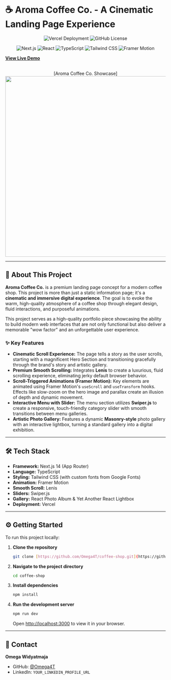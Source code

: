 # ☕ Aroma Coffee Co. - A Cinematic Landing Page Experience

<div align="center">

![Vercel Deployment](https://img.shields.io/vercel/deployment/Omega4T/coffee-shop?style=for-the-badge&logo=vercel)
![GitHub License](https://img.shields.io/github/license/Omega4T/coffee-shop?style=for-the-badge)

</div>

<div align="center">

![Next.js](https://img.shields.io/badge/Next.js-000000?style=for-the-badge&logo=next.js&logoColor=white)
![React](https://img.shields.io/badge/React-20232A?style=for-the-badge&logo=react&logoColor=61DAFB)
![TypeScript](https://img.shields.io/badge/TypeScript-007ACC?style=for-the-badge&logo=typescript&logoColor=white)
![Tailwind CSS](https://img.shields.io/badge/Tailwind_CSS-38B2AC?style=for-the-badge&logo=tailwind-css&logoColor=white)
![Framer Motion](https://img.shields.io/badge/Framer_Motion-0055FF?style=for-the-badge&logo=framer&logoColor=white)

</div>

**[View Live Demo](https://coffee-shop-psi-three.vercel.app/)**

<br>

<div align="center">
[Aroma Coffee Co. Showcase]<img width="1352" height="566" alt="coffee" src="https://github.com/user-attachments/assets/fa9520f5-4462-48d4-84d7-7e62d72c38b5" />

</div>

---

## 🚀 About This Project

**Aroma Coffee Co.** is a premium landing page concept for a modern coffee shop. This project is more than just a static information page; it's a **cinematic and immersive digital experience**. The goal is to evoke the warm, high-quality atmosphere of a coffee shop through elegant design, fluid interactions, and purposeful animations.

This project serves as a high-quality portfolio piece showcasing the ability to build modern web interfaces that are not only functional but also deliver a memorable "wow factor" and an unforgettable user experience.

### ✨ Key Features

* **Cinematic Scroll Experience:** The page tells a story as the user scrolls, starting with a magnificent Hero Section and transitioning gracefully through the brand's story and artistic gallery.
* **Premium Smooth Scrolling:** Integrates **Lenis** to create a luxurious, fluid scrolling experience, eliminating jerky default browser behavior.
* **Scroll-Triggered Animations (Framer Motion):** Key elements are animated using Framer Motion's `useScroll` and `useTransform` hooks. Effects like slow-zoom on the hero image and parallax create an illusion of depth and dynamic movement.
* **Interactive Menu with Slider:** The menu section utilizes **Swiper.js** to create a responsive, touch-friendly category slider with smooth transitions between menu galleries.
* **Artistic Photo Gallery:** Features a dynamic **Masonry-style** photo gallery with an interactive lightbox, turning a standard gallery into a digital exhibition.

---

## 🛠️ Tech Stack

* **Framework:** Next.js 14 (App Router)
* **Language:** TypeScript
* **Styling:** Tailwind CSS (with custom fonts from Google Fonts)
* **Animation:** Framer Motion
* **Smooth Scroll:** Lenis
* **Sliders:** Swiper.js
* **Gallery:** React Photo Album & Yet Another React Lightbox
* **Deployment:** Vercel

---

## ⚙️ Getting Started

To run this project locally:

1.  **Clone the repository**
    ```sh
    git clone [https://github.com/Omega4T/coffee-shop.git](https://github.com/Omega4T/coffee-shop.git)
    ```
2.  **Navigate to the project directory**
    ```sh
    cd coffee-shop
    ```
3.  **Install dependencies**
    ```sh
    npm install
    ```
4.  **Run the development server**
    ```sh
    npm run dev
    ```
    Open [http://localhost:3000](http://localhost:3000) to view it in your browser.

---

## 👤 Contact

**Omega Widyatmaja**

* GitHub: [@Omega4T](https://github.com/Omega4T)
* LinkedIn: `YOUR_LINKEDIN_PROFILE_URL`
